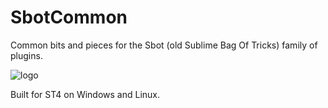 # SbotCommon
Common bits and pieces for the Sbot (old Sublime Bag Of Tricks) family of plugins.

![logo](felix.png)

Built for ST4 on Windows and Linux.
